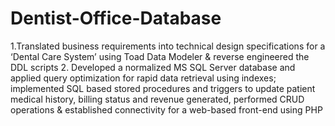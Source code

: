 # Dentist-Office-Database
1.Translated business requirements into technical design specifications for a ‘Dental Care System’ using Toad Data Modeler & reverse engineered the DDL scripts
2. Developed a normalized MS SQL Server database and applied query optimization for rapid data retrieval using indexes; implemented SQL based stored procedures and triggers to update patient medical history, billing status and revenue generated, performed CRUD operations & established connectivity for a web-based front-end using PHP
